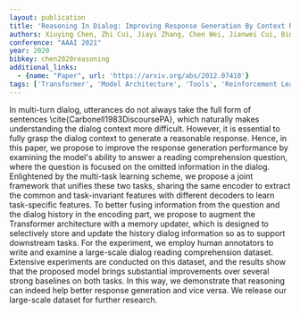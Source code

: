 ```yaml
---
layout: publication
title: 'Reasoning In Dialog: Improving Response Generation By Context Reading Comprehension'
authors: Xiuying Chen, Zhi Cui, Jiayi Zhang, Chen Wei, Jianwei Cui, Bin Wang, Dongyan Zhao, Rui Yan
conference: "AAAI 2021"
year: 2020
bibkey: chen2020reasoning
additional_links:
  - {name: "Paper", url: 'https://arxiv.org/abs/2012.07410'}
tags: ['Transformer', 'Model Architecture', 'Tools', 'Reinforcement Learning', 'Pretraining Methods']
---
```

In multi-turn dialog, utterances do not always take the full form of
sentences \cite\{Carbonell1983DiscoursePA\}, which naturally makes understanding
the dialog context more difficult. However, it is essential to fully grasp the
dialog context to generate a reasonable response. Hence, in this paper, we
propose to improve the response generation performance by examining the model's
ability to answer a reading comprehension question, where the question is
focused on the omitted information in the dialog. Enlightened by the multi-task
learning scheme, we propose a joint framework that unifies these two tasks,
sharing the same encoder to extract the common and task-invariant features with
different decoders to learn task-specific features. To better fusing
information from the question and the dialog history in the encoding part, we
propose to augment the Transformer architecture with a memory updater, which is
designed to selectively store and update the history dialog information so as
to support downstream tasks. For the experiment, we employ human annotators to
write and examine a large-scale dialog reading comprehension dataset. Extensive
experiments are conducted on this dataset, and the results show that the
proposed model brings substantial improvements over several strong baselines on
both tasks. In this way, we demonstrate that reasoning can indeed help better
response generation and vice versa. We release our large-scale dataset for
further research.
